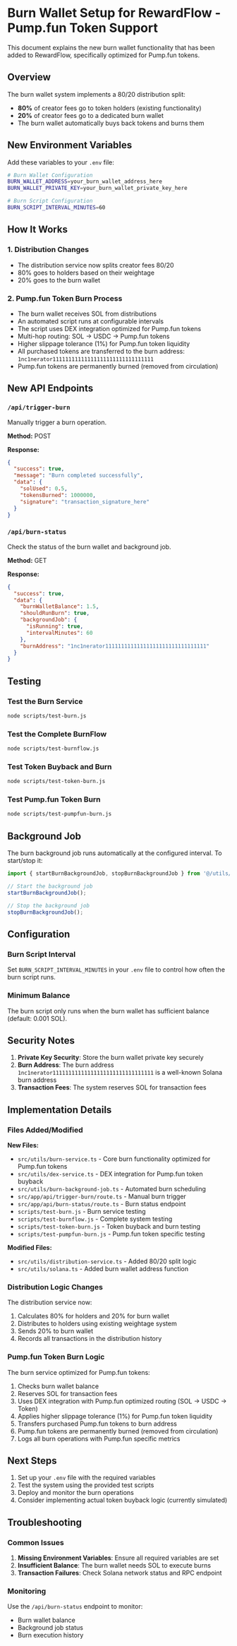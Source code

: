 # Burn Wallet Setup for RewardFlow - Pump.fun Token Support

This document explains the new burn wallet functionality that has been added to RewardFlow, specifically optimized for Pump.fun tokens.

## Overview

The burn wallet system implements a 80/20 distribution split:
- **80%** of creator fees go to token holders (existing functionality)
- **20%** of creator fees go to a dedicated burn wallet
- The burn wallet automatically buys back tokens and burns them

## New Environment Variables

Add these variables to your `.env` file:

```bash
# Burn Wallet Configuration
BURN_WALLET_ADDRESS=your_burn_wallet_address_here
BURN_WALLET_PRIVATE_KEY=your_burn_wallet_private_key_here

# Burn Script Configuration
BURN_SCRIPT_INTERVAL_MINUTES=60
```

## How It Works

### 1. Distribution Changes
- The distribution service now splits creator fees 80/20
- 80% goes to holders based on their weightage
- 20% goes to the burn wallet

### 2. Pump.fun Token Burn Process
- The burn wallet receives SOL from distributions
- An automated script runs at configurable intervals
- The script uses DEX integration optimized for Pump.fun tokens
- Multi-hop routing: SOL -> USDC -> Pump.fun tokens
- Higher slippage tolerance (1%) for Pump.fun token liquidity
- All purchased tokens are transferred to the burn address: `1nc1nerator11111111111111111111111111111111`
- Pump.fun tokens are permanently burned (removed from circulation)

## New API Endpoints

### `/api/trigger-burn`
Manually trigger a burn operation.

**Method:** POST

**Response:**
```json
{
  "success": true,
  "message": "Burn completed successfully",
  "data": {
    "solUsed": 0.5,
    "tokensBurned": 1000000,
    "signature": "transaction_signature_here"
  }
}
```

### `/api/burn-status`
Check the status of the burn wallet and background job.

**Method:** GET

**Response:**
```json
{
  "success": true,
  "data": {
    "burnWalletBalance": 1.5,
    "shouldRunBurn": true,
    "backgroundJob": {
      "isRunning": true,
      "intervalMinutes": 60
    },
    "burnAddress": "1nc1nerator11111111111111111111111111111111"
  }
}
```

## Testing

### Test the Burn Service
```bash
node scripts/test-burn.js
```

### Test the Complete BurnFlow
```bash
node scripts/test-burnflow.js
```

### Test Token Buyback and Burn
```bash
node scripts/test-token-burn.js
```

### Test Pump.fun Token Burn
```bash
node scripts/test-pumpfun-burn.js
```

## Background Job

The burn background job runs automatically at the configured interval. To start/stop it:

```javascript
import { startBurnBackgroundJob, stopBurnBackgroundJob } from '@/utils/burn-background-job';

// Start the background job
startBurnBackgroundJob();

// Stop the background job
stopBurnBackgroundJob();
```

## Configuration

### Burn Script Interval
Set `BURN_SCRIPT_INTERVAL_MINUTES` in your `.env` file to control how often the burn script runs.

### Minimum Balance
The burn script only runs when the burn wallet has sufficient balance (default: 0.001 SOL).

## Security Notes

1. **Private Key Security**: Store the burn wallet private key securely
2. **Burn Address**: The burn address `1nc1nerator11111111111111111111111111111111` is a well-known Solana burn address
3. **Transaction Fees**: The system reserves SOL for transaction fees

## Implementation Details

### Files Added/Modified

**New Files:**
- `src/utils/burn-service.ts` - Core burn functionality optimized for Pump.fun tokens
- `src/utils/dex-service.ts` - DEX integration for Pump.fun token buyback
- `src/utils/burn-background-job.ts` - Automated burn scheduling
- `src/app/api/trigger-burn/route.ts` - Manual burn trigger
- `src/app/api/burn-status/route.ts` - Burn status endpoint
- `scripts/test-burn.js` - Burn service testing
- `scripts/test-burnflow.js` - Complete system testing
- `scripts/test-token-burn.js` - Token buyback and burn testing
- `scripts/test-pumpfun-burn.js` - Pump.fun token specific testing

**Modified Files:**
- `src/utils/distribution-service.ts` - Added 80/20 split logic
- `src/utils/solana.ts` - Added burn wallet address function

### Distribution Logic Changes

The distribution service now:
1. Calculates 80% for holders and 20% for burn wallet
2. Distributes to holders using existing weightage system
3. Sends 20% to burn wallet
4. Records all transactions in the distribution history

### Pump.fun Token Burn Logic

The burn service optimized for Pump.fun tokens:
1. Checks burn wallet balance
2. Reserves SOL for transaction fees
3. Uses DEX integration with Pump.fun optimized routing (SOL -> USDC -> Token)
4. Applies higher slippage tolerance (1%) for Pump.fun token liquidity
5. Transfers purchased Pump.fun tokens to burn address
6. Pump.fun tokens are permanently burned (removed from circulation)
7. Logs all burn operations with Pump.fun specific metrics

## Next Steps

1. Set up your `.env` file with the required variables
2. Test the system using the provided test scripts
3. Deploy and monitor the burn operations
4. Consider implementing actual token buyback logic (currently simulated)

## Troubleshooting

### Common Issues

1. **Missing Environment Variables**: Ensure all required variables are set
2. **Insufficient Balance**: The burn wallet needs SOL to execute burns
3. **Transaction Failures**: Check Solana network status and RPC endpoint

### Monitoring

Use the `/api/burn-status` endpoint to monitor:
- Burn wallet balance
- Background job status
- Burn execution history
